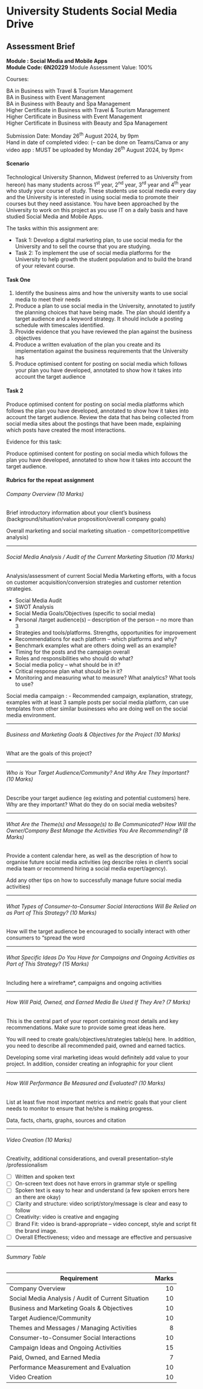 
# University Students Social Media Drive

## Assessment Brief

**Module : Social Media and Mobile Apps**  
**Module Code: 6N20229**
Module Assessment Value: 100%

Courses:

BA in Business with Travel & Tourism Management  
BA in Business with Event Management  
BA in Business with Beauty and Spa Management  
Higher Certificate in Business with Travel & Tourism Management  
Higher Certificate in Business with Event Management  
Higher Certificate in Business with Beauty and Spa Management  

Submission Date: Monday 26<sup>th</sup> August 2024, by 9pm  
Hand in date of completed video: (– can be done on Teams/Canva or any video app : MUST be uploaded by Monday 26<sup>th</sup> August 2024, by 9pm<  

#### Scenario

Technological University Shannon, Midwest (referred to as University from hereon) has many students across 1<sup>st</sup> year, 2<sup>nd</sup> year, 3<sup>rd</sup> year and 4<sup>th</sup> year  who study your course of study. These students use social media every day and the University is interested in using social media to promote their courses but they need assistance. You have been approached by the University  to  work on this project as you  use IT on a daily basis and have studied Social Media and Mobile Apps.

The tasks within this assignment are:

- Task 1: Develop a digital marketing plan,  to use social media for the University and  to sell the course that you are studying.
- Task 2: To implement the use of social media platforms for the University to help growth the student population and to build the brand of your relevant course.

#### Task One

1. Identify the business aims and how the university wants to use social media to meet their needs
2. Produce a plan to use social media in the University, annotated to justify the planning choices that have being made. The plan should identify a target audience and a keyword strategy. It should include a posting schedule with timescales identified.
3. Provide evidence that you have reviewed the plan against the business objectives
4. Produce a written evaluation of the plan you create and its implementation against the business requirements that the University has
5. Produce optimised content for posting on social media which follows your plan you have developed, annotated to show how it takes into account the target audience

#### Task 2

Produce optimised content for posting on social media platforms which follows the plan you have developed, annotated to show how it takes into account the target audience. Review the data that has being collected from social media sites about the postings that have been made, explaining which posts have created the most interactions.

Evidence for this task:

Produce optimised content for posting on social media which follows the plan you have developed, annotated to show how it takes into account the target audience.

#### Rubrics for the repeat assignment

###### Company Overview (10 Marks)

Brief introductory information about your client’s business (background/situation/value proposition/overall company goals)

Overall marketing and social marketing situation - competitor(competitive analysis)

---

###### Social Media Analysis / Audit of the Current Marketing Situation (10 Marks)

Analysis/assessment of current Social Media Marketing efforts, with a focus on customer acquisition/conversion strategies and customer retention strategies.

- Social Media Audit
- SWOT Analysis
- Social Media Goals/Objectives (specific to social media)
- Personal /target audience(s) – description of the person – no more than 3
- Strategies and tools/platforms. Strengths, opportunities for improvement
- Recommendations for each platform – which platforms and why?
- Benchmark examples what are others doing well as an example?
- Timing for the posts and the campaign overall
- Roles and responsibilities who should do what?
- Social media policy – what should be in it?
- Critical response plan what should be in it?
- Monitoring and measuring  what to measure? What analytics? What tools to use?

Social media campaign : - Recommended campaign, explanation, strategy, examples with at least 3 sample posts per social media platform, can use templates from other similar businesses who are doing well on the social media environment.

---

###### Business and Marketing Goals & Objectives for the Project (10 Marks)

What are the goals of this project?

---

###### Who is Your Target Audience/Community? And Why Are They Important? (10 Marks)

Describe your target audience (eg existing and potential customers) here. Why are they important? What do they do on social media websites?

---

###### What Are the Theme(s) and Message(s) to Be Communicated? How Will the Owner/Company Best Manage the Activities You Are Recommending? (8 Marks)

Provide a content calendar here, as well as the description of how to organise future social media activities (eg describe roles in client’s social media team or recommend hiring a social media expert/agency).

Add any other tips on how to successfully manage future social media activities)

---

###### What Types of Consumer-to-Consumer Social Interactions Will Be Relied on as Part of This Strategy? (10 Marks)

How will the target audience be encouraged to socially interact with other consumers to “spread the word

---

###### What Specific Ideas Do You Have for Campaigns and Ongoing Activities as Part of This Strategy? (15 Marks)

Including here a wireframe*, campaigns and ongoing activities

---

###### How Will Paid, Owned, and Earned Media Be Used If They Are? (7 Marks)

This is the central part of your report containing most details and key recommendations. 
Make sure to provide some great ideas here.

You will need to create goals/objectives/strategies table(s) here. In addition, you need to describe all recommended paid, owned and earned tactics.

Developing some viral marketing ideas would definitely add value to your project. In addition, consider creating an infographic for your client

---

###### How Will Performance Be Measured and Evaluated? (10 Marks)

List at least five most important metrics and metric goals that your client needs to monitor to ensure that he/she is making progress.

Data, facts, charts, graphs, sources and citation

---

###### Video Creation (10 Marks)

Creativity, additional considerations, and overall presentation-style /professionalism

- [ ] Written and spoken text  
- [ ] On-screen text does not have errors in grammar style or spelling  
- [ ] Spoken text is easy to hear and understand (a few spoken errors here an there are okay)  
- [ ] Clarity and structure: video script/story/message is clear and easy to follow  
- [ ] Creativity: video is creative and engaging  
- [ ] Brand Fit: video is brand-appropriate – video concept, style and script fit the brand image.  
- [ ] Overall Effectiveness; video and message are effective and persuasive  

---

###### Summary Table

| Requirement                                          | Marks |
|------------------------------------------------------|------:|
| Company Overview                                     |    10 |
| Social Media Analysis / Audit of Current Situation   |    10 |
| Business and Marketing Goals & Objectives            |    10 |
| Target Audience/Community                            |    10 |
| Themes and Messages / Managing Activities            |     8 |
| Consumer-to-Consumer Social Interactions             |    10 |
| Campaign Ideas and Ongoing Activities                |    15 |
| Paid, Owned, and Earned Media                        |     7 |
| Performance Measurement and Evaluation               |    10 |
| Video Creation                                       |    10 |
